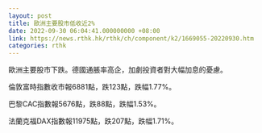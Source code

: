 ```yaml
---
layout: post
title: 歐洲主要股市低收近2%
date: 2022-09-30 06:04:41.000000000 +08:00
link: https://news.rthk.hk/rthk/ch/component/k2/1669055-20220930.htm
categories: rthk
---
```


歐洲主要股市下跌。德國通脹率高企，加劇投資者對大幅加息的憂慮。

倫敦富時指數收市報6881點，跌123點，跌幅1.77%。

巴黎CAC指數報5676點，跌88點，跌幅1.53%。

法蘭克福DAX指數報11975點，跌207點，跌幅1.71%。
